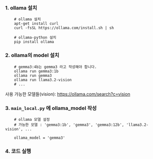 ### 1. ollama 설치
```
    # ollama 설치
    apt-get install curl
    curl -fsSL https://ollama.com/install.sh | sh

    # ollama-python 설치
    pip install ollama
```

### 2. ollama의 model 설치
```
    # gemma3:4b는 gemma3 라고 작성해야 합니다.
    ollama run gemma3:1b
    ollama run gemma3
    ollama run llama3.2-vision
    # ...
```
사용 가능한 모델들(vision): https://ollama.com/search?c=vision

### 3. `main_local.py` 에 ollama_model 작성
```
    # ollama 모델 설정
    # 가능한 모델 : 'gemma3:1b', 'gemma3', 'gemma3:12b', 'llama3.2-vision', ...

    ollama_model = 'gemma3'
```

### 4. 코드 실행